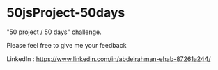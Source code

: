 # 50jsProject-50days

<p>"50 project / 50 days" challenge.</p>
<span> Please feel free to give me your feedback</span>

<span>LinkedIn : https://www.linkedin.com/in/abdelrahman-ehab-87261a244/ <span>
